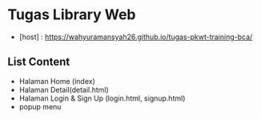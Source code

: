 # Tugas Library Web
- [host] : https://wahyuramansyah26.github.io/tugas-pkwt-training-bca/

## List Content
 - Halaman Home (index)
 - Halaman Detail(detail.html)
 - Halaman Login & Sign Up (login.html, signup.html)
 - popup menu